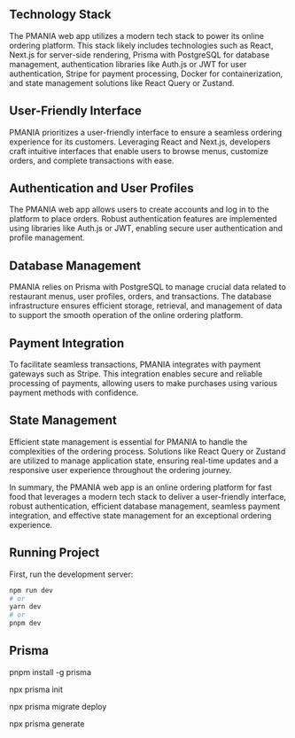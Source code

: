 ## Technology Stack
The PMANIA web app utilizes a modern tech stack to power its online ordering platform. This stack likely includes technologies such as React, Next.js for server-side rendering, Prisma with PostgreSQL for database management, authentication libraries like Auth.js or JWT for user authentication, Stripe for payment processing, Docker for containerization, and state management solutions like React Query or Zustand.

## User-Friendly Interface
PMANIA prioritizes a user-friendly interface to ensure a seamless ordering experience for its customers. Leveraging React and Next.js, developers craft intuitive interfaces that enable users to browse menus, customize orders, and complete transactions with ease.

## Authentication and User Profiles
The PMANIA web app allows users to create accounts and log in to the platform to place orders. Robust authentication features are implemented using libraries like Auth.js or JWT, enabling secure user authentication and profile management.

## Database Management
PMANIA relies on Prisma with PostgreSQL to manage crucial data related to restaurant menus, user profiles, orders, and transactions. The database infrastructure ensures efficient storage, retrieval, and management of data to support the smooth operation of the online ordering platform.

## Payment Integration
To facilitate seamless transactions, PMANIA integrates with payment gateways such as Stripe. This integration enables secure and reliable processing of payments, allowing users to make purchases using various payment methods with confidence.

## State Management
Efficient state management is essential for PMANIA to handle the complexities of the ordering process. Solutions like React Query or Zustand are utilized to manage application state, ensuring real-time updates and a responsive user experience throughout the ordering journey.

In summary, the PMANIA web app is an online ordering platform for fast food that leverages a modern tech stack to deliver a user-friendly interface, robust authentication, efficient database management, seamless payment integration, and effective state management for an exceptional ordering experience.

## Running Project

First, run the development server:

```bash
npm run dev
# or
yarn dev
# or
pnpm dev
```

## Prisma

pnpm install -g prisma

npx prisma init

npx prisma migrate deploy

npx prisma generate

